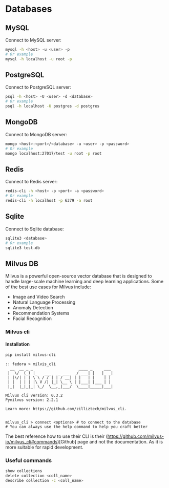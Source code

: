# Databases

## MySQL

Connect to MySQL server:

```bash
mysql -h <host> -u <user> -p
# Or example
mysql -h localhost -u root -p
```


## PostgreSQL

Connect to PostgreSQL server:

```bash
psql -h <host> -U <user> -d <database>
# Or example
psql -h localhost -U postgres -d postgres
```

## MongoDB

Connect to MongoDB server:

```bash
mongo <host>:<port>/<database> -u <user> -p <password>
# Or example
mongo localhost:27017/test -u root -p root
```

## Redis

Connect to Redis server:

```bash
redis-cli -h <host> -p <port> -a <password>
# Or example
redis-cli -h localhost -p 6379 -a root
```

## Sqlite

Connect to Sqlite database:

```bash
sqlite3 <database>
# Or example
sqlite3 test.db
```


## Milvus DB

Milvus is a powerful open-source vector database that is designed to handle large-scale machine learning and deep learning applications. Some of the best use cases for Milvus include:

- Image and Video Search
- Natural Language Processing
- Anomaly Detection
- Recommendation Systems
- Facial Recognition


### Milvus cli

#### Installation

```bash
pip install milvus-cli
```

```
:: fedora > milvis_cli
  __  __ _ _                    ____ _     ___
 |  \/  (_) |_   ___   _ ___   / ___| |   |_ _|
 | |\/| | | \ \ / / | | / __| | |   | |    | |
 | |  | | | |\ V /| |_| \__ \ | |___| |___ | |
 |_|  |_|_|_| \_/  \__,_|___/  \____|_____|___|

Milvus cli version: 0.3.2
Pymilvus version: 2.2.1

Learn more: https://github.com/zilliztech/milvus_cli.


milvus_cli > connect <options> # to connect to the database 
# You can always use the help command to help you craft better
```

The best reference how to use their CLI is their (https://github.com/milvus-io/milvus_cli#commands)[Github] page and not the documentation.
As it is more suitable for rapid development.

### Useful commands

```bash
show collections 
delete collection <coll_name>
describe collection -c <coll_name> 
```
